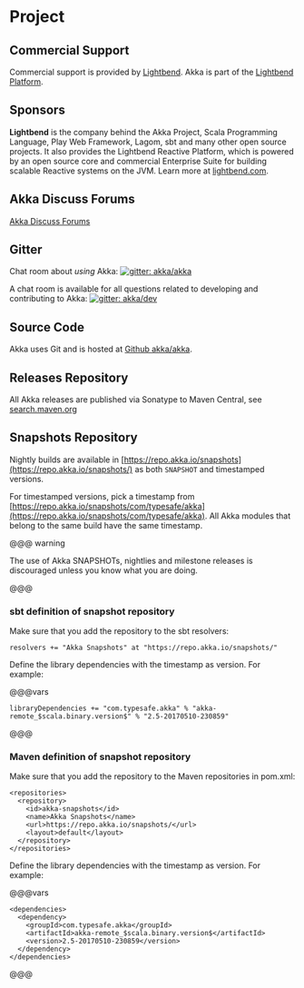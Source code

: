 # Project

## Commercial Support

Commercial support is provided by [Lightbend](http://www.lightbend.com).
Akka is part of the [Lightbend Platform](http://www.lightbend.com/platform).

## Sponsors

**Lightbend** is the company behind the Akka Project, Scala Programming Language,
Play Web Framework, Lagom, sbt and many other open source projects. 
It also provides the Lightbend Reactive Platform, which is powered by an open source core and commercial Enterprise Suite for building scalable Reactive systems on the JVM. Learn more at [lightbend.com](http://www.lightbend.com).

## Akka Discuss Forums

[Akka Discuss Forums](http://discuss.akka.io)

## Gitter

Chat room about *using* Akka: [![gitter: akka/akka](https://img.shields.io/badge/gitter%3A-akka%2Fakka-blue.svg?style=flat-square)](https://gitter.im/akka/akka)

A chat room is available for all questions related to developing and contributing to Akka: [![gitter: akka/dev](https://img.shields.io/badge/gitter%3A-akka%2Fdev-blue.svg?style=flat-square)](https://gitter.im/akka/dev)

## Source Code

Akka uses Git and is hosted at [Github akka/akka](https://github.com/akka/akka).

## Releases Repository

All Akka releases are published via Sonatype to Maven Central, see
[search.maven.org](http://search.maven.org/#search%7Cga%7C1%7Cg%3A%22com.typesafe.akka%22)

## Snapshots Repository

Nightly builds are available in [https://repo.akka.io/snapshots](https://repo.akka.io/snapshots/) as both `SNAPSHOT` and
timestamped versions.

For timestamped versions, pick a timestamp from
[https://repo.akka.io/snapshots/com/typesafe/akka](https://repo.akka.io/snapshots/com/typesafe/akka).
All Akka modules that belong to the same build have the same timestamp.

@@@ warning

The use of Akka SNAPSHOTs, nightlies and milestone releases is discouraged unless you know what you are doing.

@@@

### sbt definition of snapshot repository

Make sure that you add the repository to the sbt resolvers:

```
resolvers += "Akka Snapshots" at "https://repo.akka.io/snapshots/"
```

Define the library dependencies with the timestamp as version. For example:

@@@vars
```
libraryDependencies += "com.typesafe.akka" % "akka-remote_$scala.binary.version$" % "2.5-20170510-230859"
```
@@@

### Maven definition of snapshot repository

Make sure that you add the repository to the Maven repositories in pom.xml:

```
<repositories>
  <repository>
    <id>akka-snapshots</id>
    <name>Akka Snapshots</name>
    <url>https://repo.akka.io/snapshots/</url>
    <layout>default</layout>
  </repository>
</repositories>
```

Define the library dependencies with the timestamp as version. For example:

@@@vars
```
<dependencies>
  <dependency>
    <groupId>com.typesafe.akka</groupId>
    <artifactId>akka-remote_$scala.binary.version$</artifactId>
    <version>2.5-20170510-230859</version>
  </dependency>
</dependencies>
```
@@@
